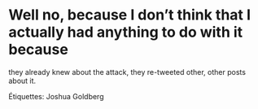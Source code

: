 # Well no, because I don’t think that I actually had anything to do with it because
they already knew about the attack, they re-tweeted other, other posts about it.

Étiquettes: Joshua Goldberg